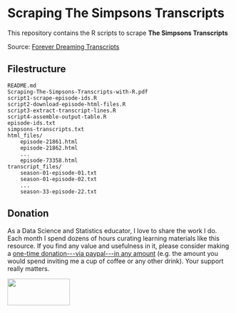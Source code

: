 # Scraping The Simpsons Transcripts

This repository contains the R scripts to scrape __The Simpsons Transcripts__

Source: [Forever Dreaming Transcripts](https://transcripts.foreverdreaming.org/viewforum.php?f=431&start=725)


## Filestructure

```
README.md
Scraping-The-Simpsons-Transcripts-with-R.pdf
script1-scrape-episode-ids.R
script2-download-episode-html-files.R
script3-extract-transcript-lines.R
script4-assemble-output-table.R
episode-ids.txt
simpsons-transcripts.txt
html_files/
	episode-21861.html
	episode-21862.html
	...
	episode-73358.html
transcript_files/
	season-01-episode-01.txt
	season-01-episode-02.txt
	...
	season-33-episode-22.txt
```


## Donation

As a Data Science and Statistics educator, I love to share the work I do.
Each month I spend dozens of hours curating learning materials like this resource.
If you find any value and usefulness in it, please consider making 
a <a href="https://www.paypal.com/donate?business=ZF6U7K5MW25W2&currency_code=USD" target="_blank">one-time donation---via paypal---in any amount</a> (e.g. the amount you would spend inviting me a cup of coffee or any other drink). Your support really matters.

<a href="https://www.paypal.com/donate?business=ZF6U7K5MW25W2&currency_code=USD" target="_blank"><img src="https://www.gastonsanchez.com/images/donate.png" width="140" height="60"/></a>
